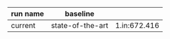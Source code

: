 |run name|baseline||
|--|--|--|
|current|state-of-the-art|1.in:672.416||current|state-of-the-art|1.in:100|